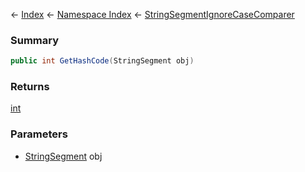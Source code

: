 ← [Index](Api-Index) ← [Namespace Index](Namespace-Index) ← [StringSegmentIgnoreCaseComparer](VRage.Game.ModAPI.Ingame.Utilities.StringSegmentIgnoreCaseComparer)

### Summary

```csharp
public int GetHashCode(StringSegment obj)
```

### Returns

[int](https://docs.microsoft.com/en-us/dotnet/api/System.Int32?view=netframework-4.6)

### Parameters

* [StringSegment](VRage.Game.ModAPI.Ingame.Utilities.StringSegment) obj
